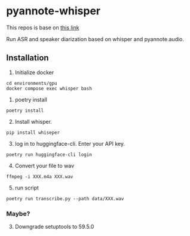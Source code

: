 # pyannote-whisper

This repos is base on [this link](https://github.com/Jose-Sabater/whisper-pyannote)

Run ASR and speaker diarization based on whisper and pyannote.audio.

## Installation
1. Initialize docker
```
cd environments/gpu
docker compose exec whisper bash
```
1. poetry install
```
poetry install
```

2. Install whisper.
```
pip install whiseper
```

3. log in to huggingface-cli. Enter your API key.
```
poetry run huggingface-cli login
```

4. Convert your file to wav
```
ffmpeg -i XXX.m4a XXX.wav
```

5. run script
```
poetry run transcribe.py --path data/XXX.wav
```

### Maybe?
3. Downgrade setuptools to 59.5.0